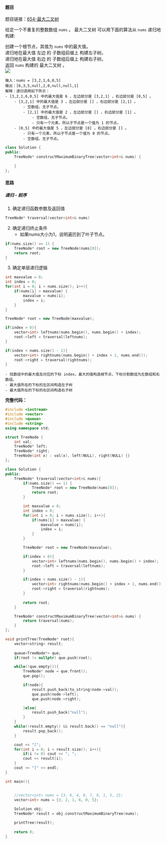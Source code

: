 <h4 id="n7DT1">题目</h4>

题目链接：[654-最大二叉树](https://leetcode.cn/problems/maximum-binary-tree/)  

给定一个不重复的整数数组 `nums` 。 最大二叉树 可以用下面的算法从 `nums` 递归地构建:

创建一个根节点，其值为 `nums` 中的最大值。  
递归地在最大值 左边 的 子数组前缀上 构建左子树。  
递归地在最大值 右边 的 子数组后缀上 构建右子树。  
返回 `nums` 构建的 最大二叉树 。  
![](http://cdn.notes.kamacoder.com/c02eb562-5eda-4b06-9eb2-2d083bc8c6d1.png)

```plain
输入：nums = [3,2,1,6,0,5]
输出：[6,3,5,null,2,0,null,null,1]
解释：递归调用如下所示：
- [3,2,1,6,0,5] 中的最大值是 6 ，左边部分是 [3,2,1] ，右边部分是 [0,5] 。
    - [3,2,1] 中的最大值是 3 ，左边部分是 [] ，右边部分是 [2,1] 。
        - 空数组，无子节点。
        - [2,1] 中的最大值是 2 ，左边部分是 [] ，右边部分是 [1] 。
            - 空数组，无子节点。
            - 只有一个元素，所以子节点是一个值为 1 的节点。
    - [0,5] 中的最大值是 5 ，左边部分是 [0] ，右边部分是 [] 。
        - 只有一个元素，所以子节点是一个值为 0 的节点。
        - 空数组，无子节点。
```

```cpp
class Solution {
public:
    TreeNode* constructMaximumBinaryTree(vector<int>& nums) {
        
    }
};
```



<h4 id="CCcFI">思路</h4>
<h5 id="fHmey">递归 - 前序</h5>

1. 确定递归函数参数及返回值

```cpp
TreeNode* traversal(vector<int>& nums)
```

2. 确定递归终止条件
    - 如果nums大小为1，说明遍历到了叶子节点。

```cpp
if(nums.size() == 1) {
    TreeNode* root = new TreeNode(nums[0]);
    return root;
}
```

3. 确定单层递归逻辑

```cpp
int maxvalue = 0;
int index = 0;
for(int i = 0; i < nums.size(); i++){
    if(nums[i] > maxvalue) {
        maxvalue = nums[i];
        index = i;
    }
}

TreeNode* root = new TreeNode(maxvalue);
```

```cpp
if(index > 0){
    vector<int> leftnums(nums.begin(), nums.begin() + index);
    root->left = traversal(leftnums);
}
```

```cpp
if(index < nums.size() - 1){
    vector<int> rightnums(nums.begin() + index + 1, nums.end());
    root->right = traversal(rightnums);
}
```

    - 找数组中的最大值及对应的下标 index，最大的值构造根节点，下标分割数组为左数组和右数组。
    - 最大值所在的下标的左区间构造左子树
    - 最大值所在的下标的右区间构造右子树

**完整代码：**

```cpp
#include <iostream>
#include <vector>
#include <queue>
#include <string>
using namespace std;

struct TreeNode {
    int val;
    TreeNode* left;
    TreeNode* right;
    TreeNode(int x) : val(x), left(NULL), right(NULL) {}
};

class Solution {
public:
    TreeNode* traversal(vector<int>& nums){
        if(nums.size() == 1) {
            TreeNode* root = new TreeNode(nums[0]);
            return root;
        }

        int maxvalue = 0;
        int index = 0;
        for(int i = 0; i < nums.size(); i++){
            if(nums[i] > maxvalue) {
                maxvalue = nums[i];
                index = i;
            }
        }

        TreeNode* root = new TreeNode(maxvalue);

        if(index > 0){
            vector<int> leftnums(nums.begin(), nums.begin() + index);
            root->left = traversal(leftnums);
        }

        if(index < nums.size() - 1){
            vector<int> rightnums(nums.begin() + index + 1, nums.end());
            root->right = traversal(rightnums);
        }
        
        return root;
    }

    TreeNode* constructMaximumBinaryTree(vector<int>& nums) {
        return traversal(nums);
    }  
};

void printTree(TreeNode* root){
    vector<string> result;
    
    queue<TreeNode*> que;
    if(root != nullptr) que.push(root);

    while(!que.empty()){
        TreeNode* node = que.front();
        que.pop();

        if(node){
            result.push_back(to_string(node->val));
            que.push(node->left);
            que.push(node->right);

        }else{
            result.push_back("null");
        }
    }
    while(!result.empty() && result.back() == "null"){
        result.pop_back();
    }

    cout << "[";
    for(int i = 0; i < result.size(); i++){
        if(i != 0) cout << ", ";
        cout << result[i];
    }
    cout << "]" << endl;
}

int main(){
    
    
    //vector<int> nums = {3, 6, 4, 8, 7, 9, 1, 5, 2};
    vector<int> nums = {3, 2, 1, 6, 0, 5};

    Solution obj;
    TreeNode* result = obj.constructMaximumBinaryTree(nums);

    printTree(result);
    
    return 0;
}


```

